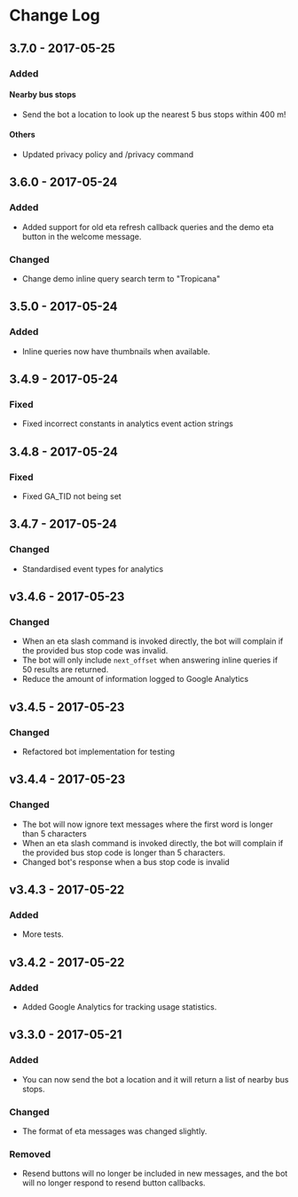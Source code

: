 # Change Log

## 3.7.0 - 2017-05-25
### Added
#### Nearby bus stops
- Send the bot a location to look up the nearest 5 bus stops within 400 m!

#### Others
- Updated privacy policy and /privacy command

## 3.6.0 - 2017-05-24
### Added
- Added support for old eta refresh callback queries and the demo eta button in the welcome message.

### Changed
- Change demo inline query search term to "Tropicana"

## 3.5.0 - 2017-05-24
### Added
- Inline queries now have thumbnails when available.

## 3.4.9 - 2017-05-24
### Fixed
- Fixed incorrect constants in analytics event action strings

## 3.4.8 - 2017-05-24
### Fixed
- Fixed GA_TID not being set

## 3.4.7 - 2017-05-24
### Changed
- Standardised event types for analytics

## v3.4.6 - 2017-05-23
### Changed
- When an eta slash command is invoked directly, the bot will complain if the provided bus stop code was invalid.
- The bot will only include `next_offset` when answering inline queries if 50 results are returned.
- Reduce the amount of information logged to Google Analytics

## v3.4.5 - 2017-05-23
### Changed
- Refactored bot implementation for testing

## v3.4.4 - 2017-05-23
### Changed
- The bot will now ignore text messages where the first word is longer than 5 characters
- When an eta slash command is invoked directly, the bot will complain if the provided bus stop code is longer than 5 
characters.
- Changed bot's response when a bus stop code is invalid

## v3.4.3 - 2017-05-22
### Added
- More tests.

## v3.4.2 - 2017-05-22
### Added
- Added Google Analytics for tracking usage statistics.

## v3.3.0 - 2017-05-21
### Added
- You can now send the bot a location and it will return a list of nearby bus stops.

### Changed
- The format of eta messages was changed slightly.

### Removed
- Resend buttons will no longer be included in new messages, and the bot will no longer respond to resend button 
callbacks.
